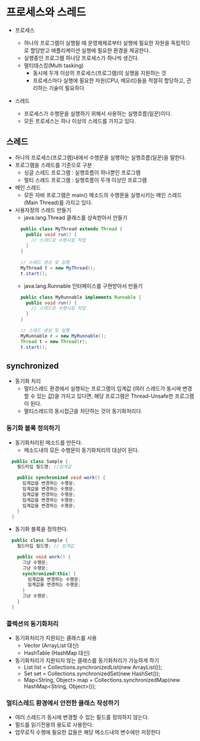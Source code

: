 # 프로세스와 스레드
- 프로세스
  * 하나의 프로그램이 실행될 때 운영체제로부터 실행에 필요한 자원을 독립적으로 할당받고 애플리케이션 실행에 필요한 환경을 제공한다.
  * 실행중인 프로그램 하나당 프로세스가 하나씩 생긴다.
  * 멀티태스킹(Multi tasking)
    + 동시에 두개 이상의 프로세스(프로그램)의 실행을 지원하는 것
    + 프로세스마다 실행에 필요한 자원(CPU, 메모리)들을 적절히 할당하고, 관리하는 기술이 필요하다

- 스레드
  * 프로세스가 수행문을 실행하기 위해서 사용하는 실행흐름(일꾼)이다.
  * 모든 프로세스는 하나 이상의 스레드를 가지고 있다.	

## 스레드
- 하나의 프로세스(프로그램)내에서 수행문을 실행하는 실행흐름(일꾼)을 말한다.
- 프로그램을 스레드를 기준으로 구분
  * 싱글 스레드 프로그램 : 실행흐름이 하나뿐인 프로그램
  * 멀티 스레드 프로그램 : 실행흐름이 두개 이상인 프로그램
- 메인 스레드
  * 모든 자바 프로그램은 main() 메소드의 수행문을 실행시키는 메인 스레드(Main Thread)를 가지고 있다.
- 사용자정의 스레드 만들기
  * java.lang.Thread 클래스를 상속받아서 만들기
  ```java
    public class MyThread extends Thread {
      public void run() {
        // 스레드로 수행시킬 작업
      }
    }
    
    // 스레드 생성 및 실행
    MyThread t = new MyThread();
    t.start();
  ```
  * java.lang.Runnable 인터페이스를 구현받아서 만들기
  ```java  
    public class MyRunnable implements Runnable {
      public void run() {
        // 스레드로 수행시킬 작업
      }
    }

    // 스레드 생성 및 실행
    MyRunnable r = new MyRunnable();
    Thread t = new Thread(r);
    t.start();
  ```
## synchronized
- 동기화 처리
  - 멀티스레드 환경에서 실행되는 프로그램이 임계값 (여러 스레드가 동시에 변경할 수 있는 값)을  가지고 있다면, 해당 프로그램은 Thread-Unsafe한 프로그램이 된다.
  - 멀티스레드의 동시접근을 차단하는 것이 동기화처리다.

### 동기화 블록 정의하기
- 동기화처리된 메소드를 만든다.
  * 메소드내의 모든 수행문이 동기화처리의 대상이 된다.
```java 
  public class Sample {
    필드타입 필드명; //임계값

    public synchronized void work() {
      임계값을 변경하는 수행문;
      임계값을 변경하는 수행문;
      임계값을 변경하는 수행문;
      임계값을 변경하는 수행문;
      임계값을 변경하는 수행문;
    }
  }
```
- 동기화 블록을 정의한다.
```java
  public class Sample {
    필드타입 필드명; // 임계값

    public void work() {
      그냥 수행문;
      그냥 수행문;
      synchronized(this) {
        임계값을 변경하는 수행문;
        임계값을 변경하는 수행문;
      }
      그냥 수행문;
    }
  }
```
### 콜렉션의 동기화처리
- 동기화처리가 지원되는 클래스를 사용
  * Vector (ArrayList 대신)
  * HashTable (HashMap 대신)
- 동기화처리가 지원되지 않는 클래스를 동기화처리가 가능하게 하기
  * List<String> list = Collections.synchronizedList(new ArrayList<String>());
  * Set<String> set = Collections.synchronizedSet(new HashSet<String>());
  * Map<String, Object> map = Collections.synchronizedMap(new HashMap<String, Object>());

### 멀티스레드 환경에서 안전한 클래스 작성하기
- 여러 스레드가 동시에 변경할 수 있는 필드를 정의하지 않는다.
- 필드를 읽기전용의 용도로 사용한다.
- 업무로직 수행에 필요한 값들은 해당 메소드내의 변수에만 저장한다


			
